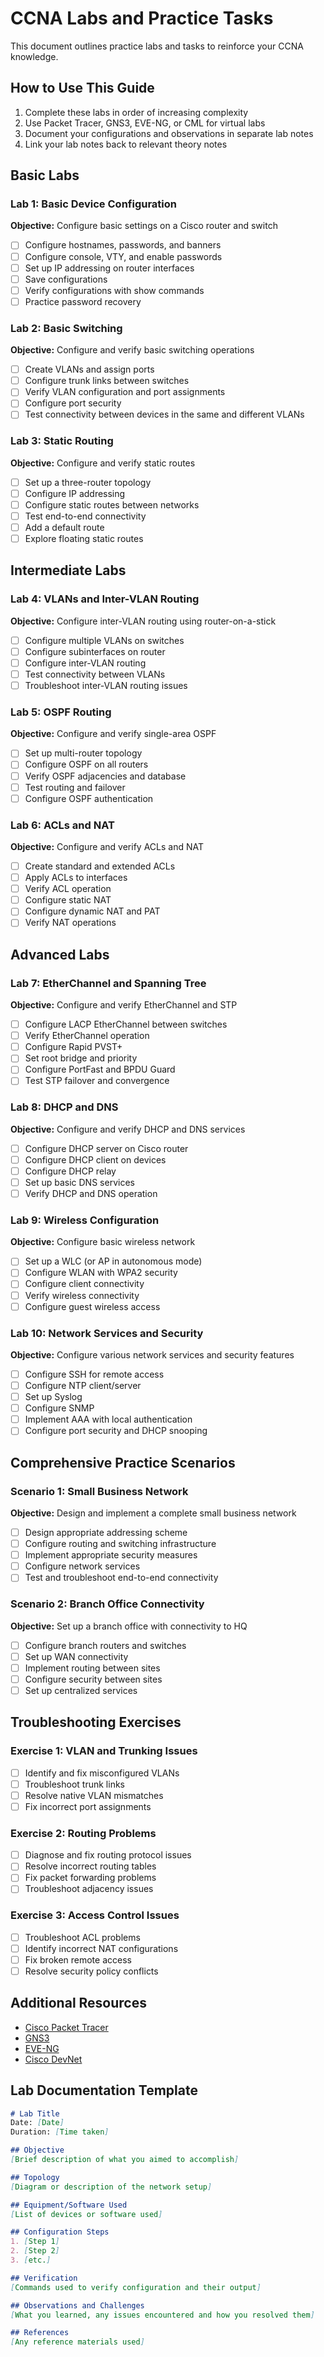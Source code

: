 # CCNA Labs and Practice Tasks

This document outlines practice labs and tasks to reinforce your CCNA knowledge.

## How to Use This Guide

1. Complete these labs in order of increasing complexity
2. Use Packet Tracer, GNS3, EVE-NG, or CML for virtual labs
3. Document your configurations and observations in separate lab notes
4. Link your lab notes back to relevant theory notes

## Basic Labs

### Lab 1: Basic Device Configuration

**Objective:** Configure basic settings on a Cisco router and switch

- [ ] Configure hostnames, passwords, and banners
- [ ] Configure console, VTY, and enable passwords
- [ ] Set up IP addressing on router interfaces
- [ ] Save configurations
- [ ] Verify configurations with show commands
- [ ] Practice password recovery

### Lab 2: Basic Switching

**Objective:** Configure and verify basic switching operations

- [ ] Create VLANs and assign ports
- [ ] Configure trunk links between switches
- [ ] Verify VLAN configuration and port assignments
- [ ] Configure port security
- [ ] Test connectivity between devices in the same and different VLANs

### Lab 3: Static Routing

**Objective:** Configure and verify static routes

- [ ] Set up a three-router topology
- [ ] Configure IP addressing
- [ ] Configure static routes between networks
- [ ] Test end-to-end connectivity
- [ ] Add a default route
- [ ] Explore floating static routes

## Intermediate Labs

### Lab 4: VLANs and Inter-VLAN Routing

**Objective:** Configure inter-VLAN routing using router-on-a-stick

- [ ] Configure multiple VLANs on switches
- [ ] Configure subinterfaces on router
- [ ] Configure inter-VLAN routing
- [ ] Test connectivity between VLANs
- [ ] Troubleshoot inter-VLAN routing issues

### Lab 5: OSPF Routing

**Objective:** Configure and verify single-area OSPF

- [ ] Set up multi-router topology
- [ ] Configure OSPF on all routers
- [ ] Verify OSPF adjacencies and database
- [ ] Test routing and failover
- [ ] Configure OSPF authentication

### Lab 6: ACLs and NAT

**Objective:** Configure and verify ACLs and NAT

- [ ] Create standard and extended ACLs
- [ ] Apply ACLs to interfaces
- [ ] Verify ACL operation
- [ ] Configure static NAT
- [ ] Configure dynamic NAT and PAT
- [ ] Verify NAT operations

## Advanced Labs

### Lab 7: EtherChannel and Spanning Tree

**Objective:** Configure and verify EtherChannel and STP

- [ ] Configure LACP EtherChannel between switches
- [ ] Verify EtherChannel operation
- [ ] Configure Rapid PVST+
- [ ] Set root bridge and priority
- [ ] Configure PortFast and BPDU Guard
- [ ] Test STP failover and convergence

### Lab 8: DHCP and DNS

**Objective:** Configure and verify DHCP and DNS services

- [ ] Configure DHCP server on Cisco router
- [ ] Configure DHCP client on devices
- [ ] Configure DHCP relay
- [ ] Set up basic DNS services
- [ ] Verify DHCP and DNS operation

### Lab 9: Wireless Configuration

**Objective:** Configure basic wireless network

- [ ] Set up a WLC (or AP in autonomous mode)
- [ ] Configure WLAN with WPA2 security
- [ ] Configure client connectivity
- [ ] Verify wireless connectivity
- [ ] Configure guest wireless access

### Lab 10: Network Services and Security

**Objective:** Configure various network services and security features

- [ ] Configure SSH for remote access
- [ ] Configure NTP client/server
- [ ] Set up Syslog
- [ ] Configure SNMP
- [ ] Implement AAA with local authentication
- [ ] Configure port security and DHCP snooping

## Comprehensive Practice Scenarios

### Scenario 1: Small Business Network

**Objective:** Design and implement a complete small business network

- [ ] Design appropriate addressing scheme
- [ ] Configure routing and switching infrastructure
- [ ] Implement appropriate security measures
- [ ] Configure network services
- [ ] Test and troubleshoot end-to-end connectivity

### Scenario 2: Branch Office Connectivity

**Objective:** Set up a branch office with connectivity to HQ

- [ ] Configure branch routers and switches
- [ ] Set up WAN connectivity
- [ ] Implement routing between sites
- [ ] Configure security between sites
- [ ] Set up centralized services

## Troubleshooting Exercises

### Exercise 1: VLAN and Trunking Issues

- [ ] Identify and fix misconfigured VLANs
- [ ] Troubleshoot trunk links
- [ ] Resolve native VLAN mismatches
- [ ] Fix incorrect port assignments

### Exercise 2: Routing Problems

- [ ] Diagnose and fix routing protocol issues
- [ ] Resolve incorrect routing tables
- [ ] Fix packet forwarding problems
- [ ] Troubleshoot adjacency issues

### Exercise 3: Access Control Issues

- [ ] Troubleshoot ACL problems
- [ ] Identify incorrect NAT configurations
- [ ] Fix broken remote access
- [ ] Resolve security policy conflicts

## Additional Resources

- [Cisco Packet Tracer](https://www.netacad.com/courses/packet-tracer)
- [GNS3](https://www.gns3.com/)
- [EVE-NG](https://www.eve-ng.net/)
- [Cisco DevNet](https://developer.cisco.com/)

## Lab Documentation Template

```markdown
# Lab Title
Date: [Date]
Duration: [Time taken]

## Objective
[Brief description of what you aimed to accomplish]

## Topology
[Diagram or description of the network setup]

## Equipment/Software Used
[List of devices or software used]

## Configuration Steps
1. [Step 1]
2. [Step 2]
3. [etc.]

## Verification
[Commands used to verify configuration and their output]

## Observations and Challenges
[What you learned, any issues encountered and how you resolved them]

## References
[Any reference materials used]
```
